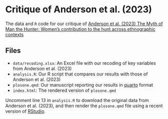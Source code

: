 
# Critique of Anderson et al. (2023)

<!-- badges: start -->
<!-- badges: end -->

The data and `R` code for our critique of [Anderson et al. (2023) The Myth of Man the Hunter: Women’s contribution to the hunt across ethnographic contexts](https://journals.plos.org/plosone/article?id=10.1371/journal.pone.0287101)

## Files

* `data/recoding.xlsx`: An Excel file with our recoding of key variables from Anderson et al. (2023)
* `analysis.R`: Our R script that compares our results with those of Anderson et al. (2023)
* `plosone.qmd`: Our manuscript reporting our results in [quarto](https://quarto.org) format
* `index.html`: The rendered version of `plosone.qmd`

Uncomment line 13 in `analysis.R` to download the original data from Anderson et al. (2023), and then render the `plosone.qmd` file using a recent version of [RStudio](https://posit.co/download/rstudio-desktop/).

